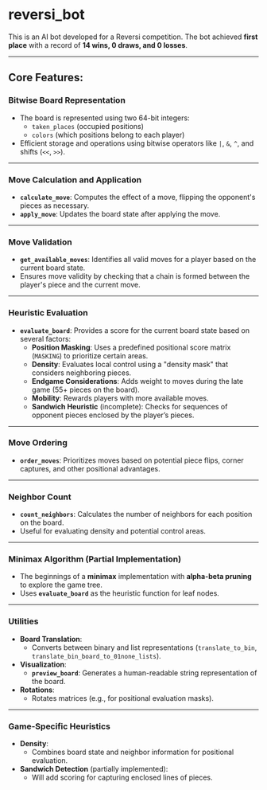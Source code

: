 # reversi_bot

This is an AI bot developed for a Reversi competition. The bot achieved **first place** with a record of **14 wins, 0 draws, and 0 losses**.

---

## Core Features:

### Bitwise Board Representation
- The board is represented using two 64-bit integers:
  - `taken_places` (occupied positions)
  - `colors` (which positions belong to each player)
- Efficient storage and operations using bitwise operators like `|`, `&`, `^`, and shifts (`<<`, `>>`).

---

### Move Calculation and Application
- **`calculate_move`**: Computes the effect of a move, flipping the opponent's pieces as necessary.
- **`apply_move`**: Updates the board state after applying the move.

---

### Move Validation
- **`get_available_moves`**: Identifies all valid moves for a player based on the current board state.
- Ensures move validity by checking that a chain is formed between the player's piece and the current move.

---

### Heuristic Evaluation
- **`evaluate_board`**: Provides a score for the current board state based on several factors:
  - **Position Masking**: Uses a predefined positional score matrix (`MASKING`) to prioritize certain areas.
  - **Density**: Evaluates local control using a "density mask" that considers neighboring pieces.
  - **Endgame Considerations**: Adds weight to moves during the late game (55+ pieces on the board).
  - **Mobility**: Rewards players with more available moves.
  - **Sandwich Heuristic** (incomplete): Checks for sequences of opponent pieces enclosed by the player’s pieces.

---

### Move Ordering
- **`order_moves`**: Prioritizes moves based on potential piece flips, corner captures, and other positional advantages.

---

### Neighbor Count
- **`count_neighbors`**: Calculates the number of neighbors for each position on the board.
- Useful for evaluating density and potential control areas.

---

### Minimax Algorithm (Partial Implementation)
- The beginnings of a **minimax** implementation with **alpha-beta pruning** to explore the game tree.
- Uses **`evaluate_board`** as the heuristic function for leaf nodes.

---

### Utilities
- **Board Translation**:
  - Converts between binary and list representations (`translate_to_bin`, `translate_bin_board_to_01none_lists`).
- **Visualization**:
  - **`preview_board`**: Generates a human-readable string representation of the board.
- **Rotations**:
  - Rotates matrices (e.g., for positional evaluation masks).

---

### Game-Specific Heuristics
- **Density**:
  - Combines board state and neighbor information for positional evaluation.
- **Sandwich Detection** (partially implemented):
  - Will add scoring for capturing enclosed lines of pieces.

